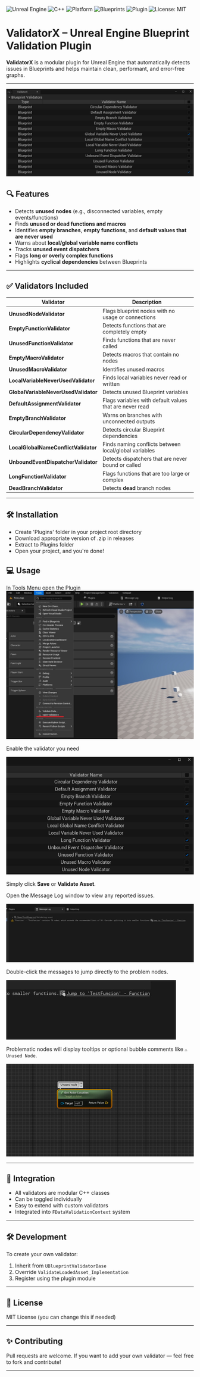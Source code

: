 
![Unreal Engine](https://img.shields.io/badge/Engine-Unreal%20Engine%205-9cf)
![C++](https://img.shields.io/badge/Language-C%2B%2B17-blue)
![Platform](https://img.shields.io/badge/Platform-Windows%20%7C%20Mac%20%7C%20Linux-informational)
![Blueprints](https://img.shields.io/badge/Supports-Blueprints-blueviolet)
![Plugin](https://img.shields.io/badge/Type-UE%20Plugin-orange)
![License: MIT](https://img.shields.io/badge/License-MIT-brightgreen)
# ValidatorX – Unreal Engine Blueprint Validation Plugin

**ValidatorX** is a modular plugin for Unreal Engine that automatically detects issues in Blueprints and helps maintain clean, performant, and error-free graphs.

---
![Validator Preview](Documentation/preview_image.jpg)
## 🔍 Features

- Detects **unused nodes** (e.g., disconnected variables, empty events/functions)
- Finds **unused or dead functions and macros**
- Identifies **empty branches**, **empty functions**, and **default values that are never used**
- Warns about **local/global variable name conflicts**
- Tracks **unused event dispatchers**
- Flags **long or overly complex functions**
- Highlights **cyclical dependencies** between Blueprints

---

## ✅ Validators Included

| Validator                         | Description |
|----------------------------------|-------------|
| **UnusedNodeValidator**          | Flags blueprint nodes with no usage or connections |
| **EmptyFunctionValidator**       | Detects functions that are completely empty |
| **UnusedFunctionValidator**      | Finds functions that are never called |
| **EmptyMacroValidator**          | Detects macros that contain no nodes |
| **UnusedMacroValidator**         | Identifies unused macros |
| **LocalVariableNeverUsedValidator** | Finds local variables never read or written |
| **GlobalVariableNeverUsedValidator** | Detects unused Blueprint variables |
| **DefaultAssignmentValidator**   | Flags variables with default values that are never read |
| **EmptyBranchValidator**         | Warns on branches with unconnected outputs |
| **CircularDependencyValidator**  | Detects circular Blueprint dependencies |
| **LocalGlobalNameConflictValidator** | Finds naming conflicts between local/global variables |
| **UnboundEventDispatcherValidator** | Detects dispatchers that are never bound or called |
| **LongFunctionValidator**        | Flags functions that are too large or complex |
| **DeadBranchValidator**         | Detects **dead** branch nodes                  |

---

## 🛠 Installation 
- Create 'Plugins' folder in your project root directory
- Download appropriate version of .zip in releases
- Extract to Plugins folder
- Open your project, and you're done!

## 💻 Usage

In Tools Menu open the Plugin
  ![Validator Preview](Documentation/open_window_plugin.jpg)

Enable the validator you need

  ![Validator Preview](Documentation/check_validator.jpg)

Simply click **Save** or **Validate Asset**.

Open the Message Log window to view any reported issues.
     
  ![Validator Preview](Documentation/warning.jpg)

Double-click the messages to jump directly to the problem nodes.

  ![Validator Preview](Documentation/jump.jpg)

Problematic nodes will display tooltips or optional bubble comments like `⚠ Unused Node`.

  ![Validator Preview](Documentation/unused_node.jpg)
 
---

## 🧩 Integration

- All validators are modular C++ classes
- Can be toggled individually
- Easy to extend with custom validators
- Integrated into `FDataValidationContext` system

---

## 🛠 Development

To create your own validator:
1. Inherit from `UBlueprintValidatorBase`
2. Override `ValidateLoadedAsset_Implementation`
3. Register using the plugin module

---


## 📜 License

MIT License (you can change this if needed)

---

## ✨ Contributing

Pull requests are welcome. If you want to add your own validator — feel free to fork and contribute!

---
